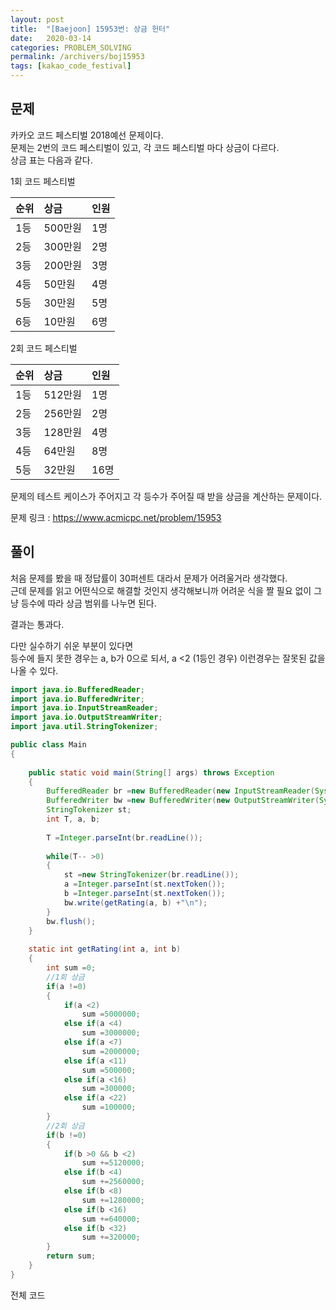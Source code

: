 ```yaml
---
layout: post
title:  "[Baejoon] 15953번: 상금 헌터"
date:   2020-03-14
categories: PROBLEM_SOLVING
permalink: /archivers/boj15953
tags: [kakao_code_festival]
---
```


## 문제

카카오 코드 페스티벌 2018예선 문제이다.   
문제는 2번의 코드 페스티벌이 있고, 각 코드 페스티벌 마다 상금이 다르다.   
상금 표는 다음과 같다.

1회 코드 페스티벌  
 
|순위|상금|인원|   
|:---|:---|:---|   
|1등|500만원|1명|   
|2등|300만원|2명|   
|3등|200만원|3명|   
|4등|50만원|4명|   
|5등|30만원|5명|   
|6등|10만원|6명|   

2회 코드 페스티벌   

|순위|상금|인원|   
|:---|:---|:---|   
|1등|512만원|1명|   
|2등|256만원|2명|   
|3등|128만원|4명|   
|4등|64만원|8명|   
|5등|32만원|16명|   

문제의 테스트 케이스가 주어지고 각 등수가 주어질 때 받을 상금을 계산하는 문제이다.

문제 링크 : <https://www.acmicpc.net/problem/15953>   

## 풀이
처음 문제를 봤을 때 정답률이 30퍼센트 대라서 문제가 어려울거라 생각했다.   
근데 문제를 읽고 어떤식으로 해결할 것인지 생각해보니까 어려운 식을 짤 필요 없이
그냥 등수에 따라 상금 범위를 나누면 된다.

결과는 통과다.

다만 실수하기 쉬운 부분이 있다면   
등수에 들지 못한 경우는 a, b가 0으로 되서, a <2 (1등인 경우) 이런경우는
잘못된 값을 나올 수 있다.

~~~java
import java.io.BufferedReader;
import java.io.BufferedWriter;
import java.io.InputStreamReader;
import java.io.OutputStreamWriter;
import java.util.StringTokenizer;

public class Main
{
	
	public static void main(String[] args) throws Exception
	{
		BufferedReader br =new BufferedReader(new InputStreamReader(System.in));
		BufferedWriter bw =new BufferedWriter(new OutputStreamWriter(System.out));
		StringTokenizer st;
		int T, a, b;
		
		T =Integer.parseInt(br.readLine());
		
		while(T-- >0)
		{
			st =new StringTokenizer(br.readLine());
			a =Integer.parseInt(st.nextToken());
			b =Integer.parseInt(st.nextToken());
			bw.write(getRating(a, b) +"\n");
		}
		bw.flush();
	}
	
	static int getRating(int a, int b)
	{
		int sum =0;
		//1회 상금
		if(a !=0)
		{
			if(a <2)
				sum =5000000;
			else if(a <4)
				sum =3000000;
			else if(a <7)
				sum =2000000;
			else if(a <11)
				sum =500000;
			else if(a <16)
				sum =300000;
			else if(a <22)
				sum =100000;
		}
		//2회 상금
		if(b !=0)
		{
			if(b >0 && b <2)
				sum +=5120000;
			else if(b <4)
				sum +=2560000;
			else if(b <8)
				sum +=1280000;
			else if(b <16)
				sum +=640000;
			else if(b <32)
				sum +=320000;
		}
		return sum;
	}
}
~~~

전체 코드

